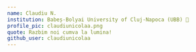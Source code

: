 ```yaml
---
name: Claudiu N.
institution: Babeș-Bolyai University of Cluj-Napoca (UBB) 🚩
profile_pic: claudiunicolaa.png
quote: Razbim noi cumva la lumina!
github_user: claudiunicolaa
---
```


